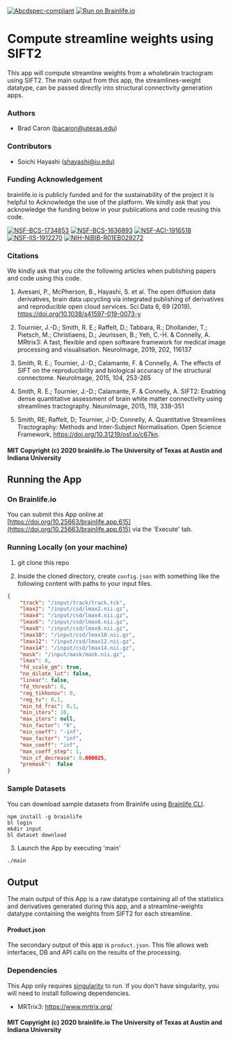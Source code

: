 [![Abcdspec-compliant](https://img.shields.io/badge/ABCD_Spec-v1.1-green.svg)](https://github.com/brain-life/abcd-spec)
[![Run on Brainlife.io](https://img.shields.io/badge/Brainlife-brainlife.app.615-blue.svg)](https://doi.org/10.25663/brainlife.app.615)

# Compute streamline weights using SIFT2

This app will compute streamline weights from a wholebrain tractogram using SIFT2. The main output from this app, the streamlines-weight datatype, can be passed directly into structural connectivity generation apps.

### Authors

- Brad Caron (bacaron@utexas.edu)

### Contributors

- Soichi Hayashi (shayashi@iu.edu)

### Funding Acknowledgement

brainlife.io is publicly funded and for the sustainability of the project it is helpful to Acknowledge the use of the platform. We kindly ask that you acknowledge the funding below in your publications and code reusing this code.

[![NSF-BCS-1734853](https://img.shields.io/badge/NSF_BCS-1734853-blue.svg)](https://nsf.gov/awardsearch/showAward?AWD_ID=1734853)
[![NSF-BCS-1636893](https://img.shields.io/badge/NSF_BCS-1636893-blue.svg)](https://nsf.gov/awardsearch/showAward?AWD_ID=1636893)
[![NSF-ACI-1916518](https://img.shields.io/badge/NSF_ACI-1916518-blue.svg)](https://nsf.gov/awardsearch/showAward?AWD_ID=1916518)
[![NSF-IIS-1912270](https://img.shields.io/badge/NSF_IIS-1912270-blue.svg)](https://nsf.gov/awardsearch/showAward?AWD_ID=1912270)
[![NIH-NIBIB-R01EB029272](https://img.shields.io/badge/NIH_NIBIB-R01EB029272-green.svg)](https://grantome.com/grant/NIH/R01-EB029272-01)

### Citations

We kindly ask that you cite the following articles when publishing papers and code using this code.

1. Avesani, P., McPherson, B., Hayashi, S. et al. The open diffusion data derivatives, brain data upcycling via integrated publishing of derivatives and reproducible open cloud services. Sci Data 6, 69 (2019). https://doi.org/10.1038/s41597-019-0073-y

2. Tournier, J.-D.; Smith, R. E.; Raffelt, D.; Tabbara, R.; Dhollander, T.; Pietsch, M.; Christiaens, D.; Jeurissen, B.; Yeh, C.-H. & Connelly, A. MRtrix3: A fast, flexible and open software framework for medical image processing and visualisation. NeuroImage, 2019, 202, 116137

3. Smith, R. E.; Tournier, J.-D.; Calamante, F. & Connelly, A. The effects of SIFT on the reproducibility and biological accuracy of the structural connectome. NeuroImage, 2015, 104, 253-265

4. Smith, R. E.; Tournier, J.-D.; Calamante, F. & Connelly, A. SIFT2: Enabling dense quantitative assessment of brain white matter connectivity using streamlines tractography. NeuroImage, 2015, 119, 338-351

5. Smith, RE; Raffelt, D; Tournier, J-D; Connelly, A. Quantitative Streamlines Tractography: Methods and Inter-Subject Normalisation. Open Science Framework, https://doi.org/10.31219/osf.io/c67kn.

#### MIT Copyright (c) 2020 brainlife.io The University of Texas at Austin and Indiana University

## Running the App

### On Brainlife.io

You can submit this App online at [https://doi.org/10.25663/brainlife.app.615](https://doi.org/10.25663/brainlife.app.615) via the 'Execute' tab.

### Running Locally (on your machine)

1. git clone this repo

2. Inside the cloned directory, create `config.json` with something like the following content with paths to your input files.

```json
{
    "track": "/input/track/track.tck",
    "lmax2": "/input/csd/lmax2.nii.gz",
    "lmax4": "/input/csd/lmax4.nii.gz",
    "lmax6": "/input/csd/lmax6.nii.gz",
    "lmax8": "/input/csd/lmax8.nii.gz",
    "lmax10": "/input/csd/lmax10.nii.gz",
    "lmax12": "/input/csd/lmax12.nii.gz",
    "lmax14": "/input/csd/lmax14.nii.gz",
    "mask": "/input/mask/mask.nii.gz",
    "lmax": 8,
    "fd_scale_gm": true,
    "no_dilate_lut": false,
    "linear": false,
    "fd_thresh": 0,
    "reg_tikhonov": 0,
    "reg_tv": 0.1,
    "min_td_frac": 0.1,
    "min_iters": 10,
    "max_iters": null,
    "min_factor": "0",
    "min_coeff": "-inf",
    "max_factor": "inf",
    "max_coeff": "inf",
    "max_coeff_step": 1,
    "min_cf_decrease": 0.000025,
    "premask":  false
}
```

### Sample Datasets

You can download sample datasets from Brainlife using [Brainlife CLI](https://github.com/brain-life/cli).

```
npm install -g brainlife
bl login
mkdir input
bl dataset download
```

3. Launch the App by executing 'main'

```bash
./main
```

## Output

The main output of this App is a raw datatype containing all of the statistics and derivatives generated during this app, and a streamline-weights datatype containing the weights from SIFT2 for each streamline.

#### Product.json

The secondary output of this app is `product.json`. This file allows web interfaces, DB and API calls on the results of the processing.

### Dependencies

This App only requires [singularity](https://www.sylabs.io/singularity/) to run. If you don't have singularity, you will need to install following dependencies.   

- MRTrix3: https://www.mrtrix.org/

#### MIT Copyright (c) 2020 brainlife.io The University of Texas at Austin and Indiana University
